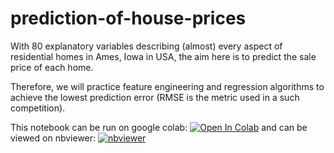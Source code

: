 # prediction-of-house-prices
With 80 explanatory variables describing (almost) every aspect of residential homes in Ames, Iowa in USA, the aim here is to predict the sale price of each home.

Therefore, we will practice feature engineering and regression algorithms to achieve the lowest prediction error (RMSE is the metric used in a such competition).

This notebook can be run on google colab: [![Open In Colab](https://colab.research.google.com/assets/colab-badge.svg)](https://colab.research.google.com/github/mnassrib/prediction-of-house-prices/blob/master/prediction_of_house_prices.ipynb) and can be viewed on nbviewer: [![nbviewer](https://img.shields.io/badge/render-nbviewer-orange.svg)](https://nbviewer.jupyter.org/github/mnassrib/prediction-of-house-prices/blob/master/prediction_of_house_prices.ipynb)
